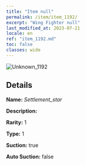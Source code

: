 ```yaml
---
title: "Item null"
permalink: /item/item_1192/
excerpt: "Wing Fighter null"
last_modified_at: 2023-07-21
locale: en
ref: "item_1192.md"
toc: false
classes: wide
---
```



 ![Unknown_1192](/images/item/Settlement_star_p.png)



## Details

 **Name:** *Settlement_star* 

 **Description:** 

 **Rarity:** 1 

 **Type:** 1 

 **Suction:** true 

 **Auto Suction:** false 


